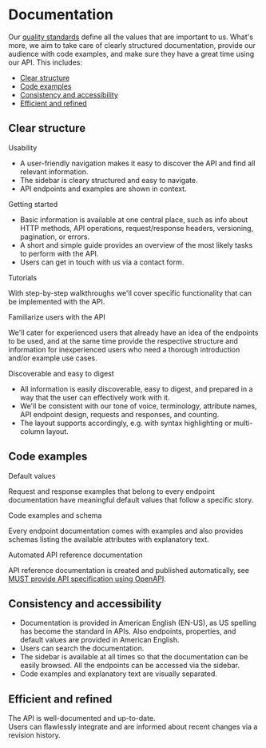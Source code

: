 # Documentation

Our [quality standards](./quality-standards.md) define all the values that are important to us.
What's more, we aim to take care of clearly structured documentation, provide our audience with code examples, and make sure they have a great time using our API.
This includes:

- [Clear structure](#clear-structure)
- [Code examples](#code-examples)
- [Consistency and accessibility](#consistency-and-accessibility)
- [Efficient and refined](#efficient-and-refined)

## Clear structure

Usability

- A user-friendly navigation makes it easy to discover the API and find all relevant information.
- The sidebar is cleary structured and easy to navigate.
- API endpoints and examples are shown in context.

Getting started

- Basic information is available at one central place, such as info about HTTP methods, API operations, request/response headers, versioning, pagination, or errors.
- A short and simple guide provides an overview of the most likely tasks to perform with the API.
- Users can get in touch with us via a contact form.

Tutorials

With step-by-step walkthroughs we'll cover specific functionality that can be implemented with the API.

 Familiarize users with the API

We'll cater for experienced users that already have an idea of the endpoints to be used, and at the same time provide the respective structure and information for inexperienced users who need a thorough introduction and/or example use cases.

Discoverable and easy to digest

- All information is easily discoverable, easy to digest, and prepared in a way that the user can effectively work with it.
- We'll be consistent with our tone of voice, terminology, attribute names, API endpoint design, requests and responses, and counting.
- The layout supports accordingly, e.g. with syntax highlighting or multi-column layout.

## Code examples

Default values

Request and response examples that belong to every endpoint documentation have meaningful default values that follow a specific story.

Code examples and schema

Every endpoint documentation comes with examples and also provides schemas listing the available attributes with explanatory text.

Automated API reference documentation

API reference documentation is created and published automatically, see [MUST provide API specification using OpenAPI](../../rest/contract/openapi/rules/must-provide-api-specification-using-openapi-for-rest-apis.md).

## Consistency and accessibility

- Documentation is provided in American English (EN-US), as US spelling has become the standard in APIs. Also endpoints, properties, and default values are provided in American English.
- Users can search the documentation.
- The sidebar is available at all times so that the documentation can be easily browsed. All the endpoints can be accessed via the sidebar.
- Code examples and explanatory text are visually separated.

## Efficient and refined

The API is well-documented and up-to-date.  
Users can flawlessly integrate and are informed about recent changes via a revision history.
